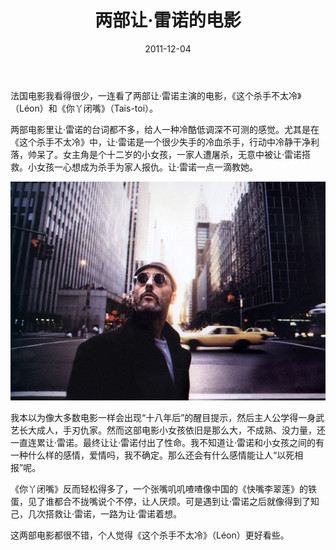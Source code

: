 ﻿---
title: "两部让·雷诺的电影"
date: 2011-12-04
categories: 
  - "movies"
tags: 
  - "法国"
---

法国电影我看得很少，一连看了两部让·雷诺主演的电影，《这个杀手不太冷》（Léon）和《你丫闭嘴》（Tais-toi）。

两部电影里让·雷诺的台词都不多，给人一种冷酷低调深不可测的感觉。尤其是在《这个杀手不太冷》中，让·雷诺是一个很少失手的冷血杀手，行动中冷静干净利落，帅呆了。女主角是个十二岁的小女孩，一家人遭屠杀，无意中被让·雷诺搭救。小女孩一心想成为杀手为家人报仇。让·雷诺一点一滴教她。

![让•雷诺](/images/6451973411_673e55ebb3_z.jpg)

我本以为像大多数电影一样会出现“十八年后”的醒目提示，然后主人公学得一身武艺长大成人，手刃仇家。然而这部电影小女孩依旧是那么大，不成熟、没力量，还一直连累让·雷诺。最终让让·雷诺付出了性命。我不知道让·雷诺和小女孩之间的有一种什么样的感情，爱情吗，我不确定。那么还会有什么感情能让人“以死相报”呢。

《你丫闭嘴》反而轻松得多了，一个张嘴叽叽喳喳像中国的《快嘴李翠莲》的铁蛋，见了谁都合不拢嘴说个不停，让人厌烦。可是遇到让·雷诺之后就像得到了知己，几次搭救让·雷诺，一路为让·雷诺着想。

这两部电影都很不错，个人觉得《这个杀手不太冷》（Léon）更好看些。
